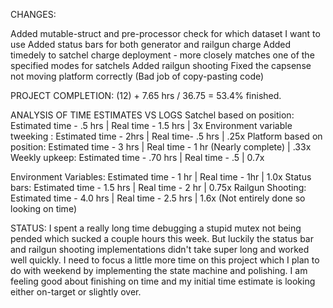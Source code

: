 CHANGES:

Added mutable-struct and pre-processor check for which dataset I want to use
Added status bars for both generator and railgun charge
Added timedely to satchel charge deployment - more closely matches one of the specified modes for satchels
Added railgun shooting 
Fixed the capsense not moving platform correctly (Bad job of copy-pasting code)



PROJECT COMPLETION: (12) + 7.65 hrs / 36.75 = 53.4% finished.

ANALYSIS OF TIME ESTIMATES VS LOGS
Satchel based on position: Estimated time - .5 hrs | Real time - 1.5 hrs | 3x Environment variable tweeking : Estimated time - 2hrs | Real time- .5 hrs | .25x Platform based on position: Estimated time - 3 hrs | Real time - 1 hr (Nearly complete) | .33x Weekly upkeep: Estimated time - .70 hrs | Real time - .5 | 0.7x


Environment Variables: Estimated time - 1 hr | Real time - 1hr | 1.0x
Status bars: Estimated time - 1.5 hrs | Real time - 2 hr | 0.75x
Railgun Shooting: Estimated time - 4.0 hrs | Real time - 2.5 hrs | 1.6x (Not entirely done so looking on time)

STATUS: I spent a really long time debugging a stupid mutex not being pended which sucked a couple hours this week. But luckily the status bar and railgun shooting implementations didn't take super long and worked well quickly. I need to focus a little more time on this project which I plan to do with weekend by implementing the state machine and polishing. I am feeling good about finishing on time and my initial time estimate is looking either on-target or slightly over.